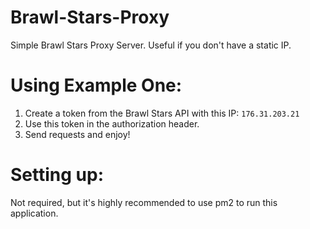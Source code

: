 # Brawl-Stars-Proxy
 Simple Brawl Stars Proxy Server. Useful if you don't have a static IP.

# Using Example One:

1. Create a token from the Brawl Stars API with this IP: `176.31.203.21`
2. Use this token in the authorization header.
3. Send requests and enjoy!

# Setting up:

Not required, but it's highly recommended to use pm2 to run this application.
